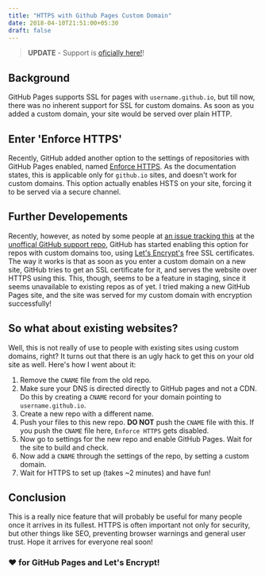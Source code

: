 ```yaml
---
title: "HTTPS with Github Pages Custom Domain"
date: 2018-04-10T21:51:00+05:30
draft: false
---
```


> **UPDATE** - Support is [oficially here!](https://blog.github.com/2018-05-01-github-pages-custom-domains-https/)!

## Background
GitHub Pages supports SSL for pages with `username.github.io`, but till now, there was no inherent support for SSL for custom domains. As soon as you added a custom domain, your site would be served over plain HTTP.

## Enter 'Enforce HTTPS'
Recently, GitHub added another option to the settings of repositories with GitHub Pages enabled, named [Enforce HTTPS](https://help.github.com/articles/securing-your-github-pages-site-with-https/). As the documentation states, this is applicable only for `github.io` sites, and doesn't work for custom domains. This option actually enables HSTS on your site, forcing it to be served via a secure channel.

## Further Developements
Recently, however, as noted by some people at [an issue tracking this](https://github.com/isaacs/github/issues/156) at the [unoffical GitHub support repo](https://github.com/isaacs/github), GitHub has started enabling this option for repos with custom domains too, using [Let's Encrypt's](https://letsencrypt.org/) free SSL certificates. The way it works is that as soon as you enter a custom domain on a new site, GitHub tries to get an SSL certificate for it, and serves the website over HTTPS using this. This, though, seems to be a feature in staging, since it seems unavailable to existing repos as of yet. I tried making a new GitHub Pages site, and the site was served for my custom domain with encryption successfully!

## So what about existing websites?
Well, this is not really of use to people with existing sites using custom domains, right? It turns out that there is an ugly hack to get this on your old site as well. Here's how I went about it:

1. Remove the `CNAME` file from the old repo.
2. Make sure your DNS is directed directly to GitHub pages and not a CDN. Do this by creating a `CNAME` record for your domain pointing to `username.github.io`.
3. Create a new repo with a different name.
4. Push your files to this new repo. **DO NOT** push the `CNAME` file with this. If you push the `CNAME` file here, `Enforce HTTPS` gets disabled.
5. Now go to settings for the new repo and enable GitHub Pages. Wait for the site to build and check.
6. Now add a `CNAME` through the settings of the repo, by setting a custom domain.
7. Wait for HTTPS to set up (takes ~2 minutes) and have fun!

## Conclusion
This is a really nice feature that will probably be useful for many people once it arrives in its fullest. HTTPS is often important not only for security, but other things like SEO, preventing browser warnings and general user trust. Hope it arrives for everyone real soon!

### ❤ for GitHub Pages and Let's Encrypt!

